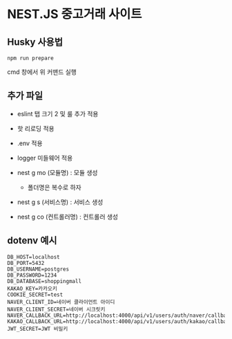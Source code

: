 # NEST.JS 중고거래 사이트
## Husky 사용법
```
npm run prepare
```
cmd 창에서 위 커맨드 실행


## 추가 파일
* eslint 탭 크기 2 및 룰 추가 적용
* 핫 리로딩 적용
* .env 적용
* logger 미들웨어 적용


* nest g mo (모듈명) : 모듈 생성
  * 폴더명은 복수로 하자
* nest g s (서비스명) : 서비스 생성
* nest g co (컨트롤러명) : 컨트롤러 생성

## dotenv 예시
```
DB_HOST=localhost
DB_PORT=5432
DB_USERNAME=postgres
DB_PASSWORD=1234
DB_DATABASE=shoppingmall
KAKAO_KEY=카카오키
COOKIE_SECRET=test
NAVER_CLIENT_ID=네이버 클라이언트 아이디
NAVER_CLIENT_SECRET=네이버 시크릿키
NAVER_CALLBACK_URL=http://localhost:4000/api/v1/users/auth/naver/callback
KAKAO_CALLBACK_URL=http://localhost:4000/api/v1/users/auth/kakao/callback
JWT_SECRET=JWT 비밀키
```